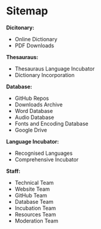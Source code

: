 # Sitemap

**Dicitonary:**
- Online Dictionary
- PDF Downloads

**Thesauraus:**
- Thesauraus Language Incubator
- Dictionary Incorporation

**Database:**
- GitHub Repos
- Downloads Archive
- Word Database
- Audio Database
- Fonts and Encoding Database
- Google Drive

**Language Incubator:**
- Recognised Languages
- Comprehensive Incubator

**Staff:**
- Technical Team
 - Website Team
 - GitHub Team
 - Database Team
- Incubation Team
- Resources Team
- Moderation Team
